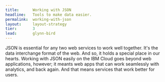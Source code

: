 ```yaml
---
title:      Working with JSON
headline:   Tools to make data easier.
permalink:  working-with-json
layout:     layout-strategy
tier:       3
lead:       glynn-bird
---
```


JSON is essential for any two web services to work well together. It's the data interchange format of the web. And so, it holds a special place in our hearts. Working with JSON easily on the IBM Cloud goes beyond web applications, however; it meants web apps that can work seamlessly with analytics, and back again. And that means services that work better for users.